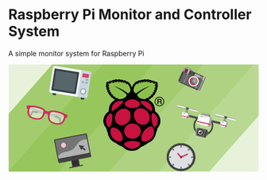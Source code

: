 # Raspberry Pi Monitor and Controller System

A simple monitor system for Raspberry Pi

![Hello from Pi! Cheers!](public/images/raspberry-pi-header.png)
